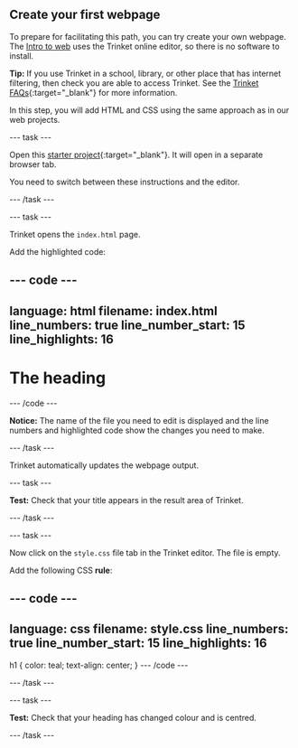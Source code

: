 ## Create your first webpage

To prepare for facilitating this path, you can try create your own webpage. The [Intro to web](https://projects.raspberrypi.org/en/pathways/web-intro) uses the Trinket online editor, so there is no software to install. 

**Tip:** If you use Trinket in a school, library, or other place that has internet filtering, then check you are able to access Trinket. See the [Trinket FAQs](https://trinket.io/faq){:target="_blank"} for more information. 

In this step, you will add HTML and CSS using the same approach as in our web projects. 

--- task ---

Open this [starter project](https://trinket.io/library/trinkets/d048a9e878){:target="_blank"}. It will open in a separate browser tab.

You need to switch between these instructions and the editor. 

--- /task ---

--- task ---

Trinket opens the `index.html` page. 

Add the highlighted code:

--- code ---
---
language: html
filename: index.html
line_numbers: true
line_number_start: 15
line_highlights: 16
---
<body>
    <h1>The heading</h1>
</body>

--- /code ---

**Notice:** The name of the file you need to edit is displayed and the line numbers and highlighted code show the changes you need to make. 

--- /task ---

Trinket automatically updates the webpage output. 

--- task ---

**Test:** Check that your title appears in the result area of Trinket. 

--- /task ---

--- task ---

Now click on the `style.css` file tab in the Trinket editor. The file is empty. 

Add the following CSS **rule**:

--- code ---
---
language: css
filename: style.css
line_numbers: true
line_number_start: 15
line_highlights: 16
---
h1 {
    color: teal;
    text-align: center;
}
--- /code ---

--- /task ---

--- task ---

**Test:** Check that your heading has changed colour and is centred. 

--- /task ---
